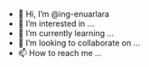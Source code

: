 - 👋 Hi, I’m @ing-enuarlara
- 👀 I’m interested in ...
- 🌱 I’m currently learning ...
- 💞️ I’m looking to collaborate on ...
- 📫 How to reach me ...

<!---
Backend Dev. With experience and high knowledge of programming in PHP, POO, Knowledge of JavaScript, GitHub.
--->
